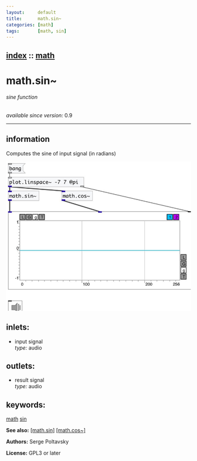 ```yaml
---
layout:     default
title:      math.sin~
categories: [math]
tags:       [math, sin]
---
```

[index](index.html) :: [math](category_math.html)
---

# math.sin~

###### sine function

*available since version:* 0.9

---


## information
Computes the sine of input signal (in radians)


[![example](../examples/img/math.sin~.jpg)](../examples/pd/math.sin~.pd)









## inlets:

* input signal<br>
_type:_ audio



## outlets:

* result signal<br>
_type:_ audio



## keywords:

[math](keywords/math.html)
[sin](keywords/sin.html)



**See also:**
[\[math.sin\]](math.sin.html)
[\[math.cos~\]](math.cos~.html)




**Authors:** Serge Poltavsky




**License:** GPL3 or later





